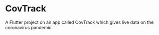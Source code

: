 # CovTrack

A Flutter project on an app called CovTrack which gives live data on the coronavirus pandemic. 